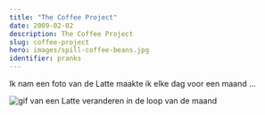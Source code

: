 ```yaml
---
title: "The Coffee Project"
date: 2009-02-02
description: The Coffee Project
slug: coffee-project
hero: images/spill-coffee-beans.jpg
identifier: pranks
---
```


Ik nam een foto van de Latte maakte ik elke dag voor een maand ...

![gif van een Latte veranderen in de loop van de maand](/posts/pranks/images/CoffeeProject.gif)
